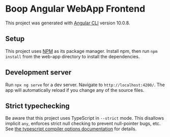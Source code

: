 # Boop Angular WebApp Frontend

This project was generated with [Angular CLI](https://github.com/angular/angular-cli) version 10.0.8.

## Setup

This project uses [NPM](https://www.npmjs.com/) as its package manager. Install npm, then run `npm install` from the web-app directory to install the dependencies.

## Development server

Run `npx ng serve` for a dev server. Navigate to `http://localhost:4200/`. The app will automatically reload if you change any of the source files.

## Strict typechecking
Be aware that this project uses TypeScript in `--strict` mode. This disallows implicit `any`, enforces strict null checking to prevent null-pointer bugs, etc. See [the typescript compiler options documentation](https://www.typescriptlang.org/docs/handbook/compiler-options.html) for details.
